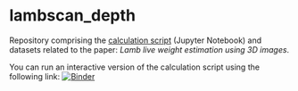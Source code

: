 # lambscan_depth
Repository comprising the [calculation script](https://nbviewer.jupyter.org/github/g2pm/lambscan_depth/blob/master/scripts/model_comparison.ipynb) (Jupyter Notebook) and datasets related to the paper: _Lamb live weight estimation using 3D images_.

You can run an interactive version of the calculation script using the following link: [![Binder](https://mybinder.org/badge_logo.svg)](https://mybinder.org/v2/gh/g2pm/lambscan_depth/master)


